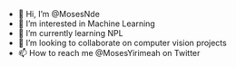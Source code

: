- 👋 Hi, I’m @MosesNde
- 👀 I’m interested in Machine Learning
- 🌱 I’m currently learning NPL
- 💞️ I’m looking to collaborate on computer vision projects 
- 📫 How to reach me @MosesYirimeah on Twitter

<!---
MosesNde/MosesNde is a ✨ special ✨ repository because its `README.md` (this file) appears on your GitHub profile.
You can click the Preview link to take a look at your changes.
--->
